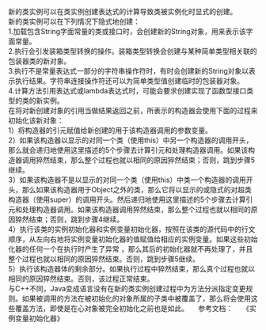 新的类实例可以在类实例创建表达式的计算导致类被实例化时显式的创建。</br>
新的类实例可以在下列情况下隐式地创建：</br>
1.加载包含String字面常量的类或接口时，会创建新的String对象，用来表示该字面常量。</br>
2.执行会引发装箱类型转换的操作。装箱类型转换会创建与某种简单类型相关联的包装器类的新对象。</br>
3.执行不是常量表达式一部分的字符串操作符时，有时会创建新的String对象以表示执行结果。字符串连接操作符还可以为简单类型值创建临时的包装器对象。</br>
4.计算方法引用表达式或lambda表达式时，可能会要求创建实现了函数型接口类型的类的新实例。</br>
在将对新创建对象的引用当做结果返回之前，所表示的构造器会使用下面的过程来初始化该新对象：</br>
1）将构造器的引元赋值给新创建的用于该构造器调用的参数变量。</br>
2）如果该构造器以显示的对同一个类（使用this）中另一个构造器的调用开头，那么就会递归地使用这里描述的5个步骤去计算引元和处理构造器调用。如果该构造器调用猝然结束，那么整个过程也就以相同的原因猝然结束；否则，跳到步骤5继续。</br>
3）如果该构造器不是以显示的对同一个类（使用this）中类一个构造器的调用开头，那么如果该构造器用于Object之外的类，那么它将以显示的或隐式的对超类构造器（使用super）的调用开头。然后递归地使用这里描述的5个步骤去计算引元和处理构造器调用。如果该构造器调用猝然结束，那么整个过程也就以相同的原因猝然结束；否则，跳到步骤4继续。   
4）执行该类的实例初始化器和实例变量初始化器，按照在该类的源代码中的行文顺序，从左向右地将实例变量初始化器的值赋值给相应的实例变量。如果这些初始化器的任何一个在执行时产生了异常 ，那么其后的初始化器就不再处理了，并且整个过程也就以相同的原因猝然结束。否则，跳到步骤5继续。</br>
5）执行该构造器体的剩余部分。如果执行过程中猝然结束，那么真个过程也就以相同的原因猝然结束。否则，该过程正常结束。</br>
与C++不同，Java变成语言没有在新的类实例创建过程中为方法分派指定变更规则。如果被调用的方法在被初始化的对象所属的子类中被覆盖了，那么将会使用这些覆盖方法，即使是在心对象被完全初始化之前也是如此。    
参考文档：    
《实例变量初始化器》
